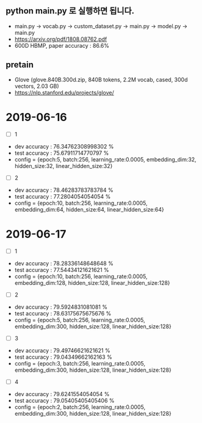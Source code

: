 ## python main.py 로 실행하면 됩니다.
- main.py → vocab.py → custom_dataset.py → main.py → model.py → main.py 
- https://arxiv.org/pdf/1808.08762.pdf
- 600D HBMP, paper accuracy : 86.6%
## pretain
- Glove (glove.840B.300d.zip, 840B tokens, 2.2M vocab, cased, 300d vectors, 2.03 GB)
- https://nlp.stanford.edu/projects/glove/
# 2019-06-16 
* [ ] 1
- dev accuracy :  76.34762308998302 %
- test accuracy :  75.67911714770797 %
- config = {epoch:5, batch:256,  learning_rate:0.0005,  embedding_dim:32,  hidden_size:32,  linear_hidden_size:32}
* [ ] 2
- dev accuracy :  78.46283783783784 %
- test accuracy :  77.2804054054054 %
- config = {epoch:10, batch:256,  learning_rate:0.0005,  embedding_dim:64,  hidden_size:64,  linear_hidden_size:64}

# 2019-06-17 
* [ ] 1
- dev accuracy :  78.28336148648648 %
- test accuracy :  77.54434121621621 %
- config = {epoch:10, batch:256,  learning_rate:0.0005,  embedding_dim:128,  hidden_size:128,  linear_hidden_size:128}
* [ ] 2
- dev accuracy :  79.5924831081081 %
- test accuracy :  78.63175675675676 %
- config = {epoch:5, batch:256,  learning_rate:0.0005,  embedding_dim:300,  hidden_size:128,  linear_hidden_size:128}
* [ ] 3
- dev accuracy :  79.49746621621621 %
- test accuracy :  79.04349662162163 %
- config = {epoch:3, batch:256,  learning_rate:0.0005,  embedding_dim:300,  hidden_size:128,  linear_hidden_size:128}
* [ ] 4
- dev accuracy :  79.6241554054054 %
- test accuracy :  79.05405405405406 %
- config = {epoch:2, batch:256,  learning_rate:0.0005,  embedding_dim:300,  hidden_size:128,  linear_hidden_size:128}
